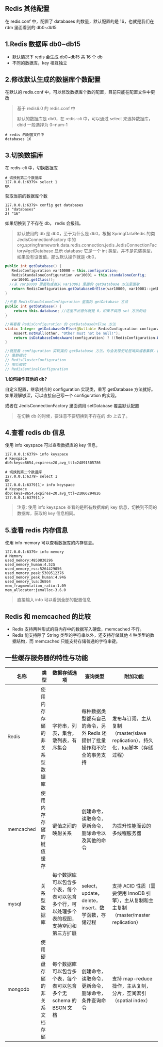 ## Redis 其他配置

在 redis.conf 中，配置了 databases 的数量，默认配置的是 16，也就是我们在 rdm 里面看到的 db0~db15



## 1.Redis 数据库 db0~db15

- 默认情况下 redis 会生成 db0~db15 共 16 个 db
- 不同的数据库，key 相互独立

## 2.修改默认生成的数据库个数配置

在默认的 redis.conf 中，可以修改数据库个数的配置，目前只能在配置文件中更改

> 基于 redis6.0 的 redis.conf 中
>
> 默认的数据库是 db0，在 redis-cli 中，可以通过 select <dbid> 来选择数据库，dbid 一般选择为 0~num-1

```properties
# redis 的配置文件中
databases 16
```

## 3.切换数据库

在 redis-cli 中，切换数据库

```shell
# 切换到第二个数据库
127.0.0.1:6379> select 1
OK
```

获取当前的数据库个数

```shell
127.0.0.1:6379> config get databases
1) "databases"
2) "16"
```

如果切换到了不存在 db， redis 会报错。

> 默认使用的 db 是 db0，至于为什么是 db0，根据 SpringDataRedis 的类 JedisConnectionFactory 中的 org.springframework.data.redis.connection.jedis.JedisConnectionFactory#getDatabase 显示 database 它是一个 int 类型，并不是包装类型，如果没有设置值，那么默认操作就是 db0，

```java
public int getDatabase() {
   RedisConfiguration var10000 = this.configuration;
   RedisStandaloneConfiguration var10001 = this.standaloneConfig;
   var10001.getClass();
  //从 var10000 里面取或者从 var10001 里面的 getDatabase 方法里面取
   return RedisConfiguration.getDatabaseOrElse(var10000, var10001::getDatabase); 
}

//先看 RedisStandaloneConfiguration 里面的 getDatabase 方法
public int getDatabase() {
    return this.database; //这里不出意外就是 0，如果不调用 set 方法的话
}

//再看看 RedisConfiguration 的 getDatabaseOrElse 方法
static Integer getDatabaseOrElse(@Nullable RedisConfiguration configuration, Supplier<Integer> other) {
    Assert.notNull(other, "Other must not be null!");
    return isDatabaseIndexAware(configuration) ? ((RedisConfiguration.WithDatabaseIndex)configuration).getDatabase() : (Integer)other.get();
}

//就是看 configuration 实现类的 getDatabase 方法，你会发现无论是哨兵或者集群，都直接/间接的取到了 int 类型的 database，所以默认不设置值 ，就是操作的 db0
// 集群模式
// RedisClusterConfiguration
// 哨兵模式
// RedisSentinelConfiguration
```

**1.如何操作其他的 db?**

自定义配置，继承对应的 configuration 实现类，重写 getDatabase 方法就好。如果理解够深，可以直接自己写一个 configuration 的实现。

或者在 JedisConnectionFactory 里面调用 setDatabase 覆盖默认配置

> 在切换 db 的时候，要注意不要切换到不存在的 db 上去了。



## 4.查看 redis db 信息

使用 info keyspace 可以查看数据库的 key 信息，

```shell
127.0.0.1:6379> info keyspace
# Keyspace
db0:keys=8654,expires=20,avg_ttl=24891505786

# 切换到第二个数据库
127.0.0.1:6379> select 1
OK
127.0.0.1:6379[1]> info keyspace
# Keyspace
db0:keys=8654,expires=20,avg_ttl=21066294826
127.0.0.1:6379[1]>
```

> 注意: 使用 info keyspace 查看的是所有数据库的 key 信息，切换到不同的数据库，获取的 key 信息相同。

## 5.查看 redis 内存信息

使用 info memory 可以查看数据库的内存信息。

```shell
127.0.0.1:6379> info memory
# Memory
used_memory:4850830296
used_memory_human:4.52G
used_memory_rss:5264429056
used_memory_peak:5309512376
used_memory_peak_human:4.94G
used_memory_lua:36864
mem_fragmentation_ratio:1.09
mem_allocator:jemalloc-3.6.0
```

> 直接输入 info 可以看到全部的配置信息

## Redis 和 memcached 的比较

- Redis 支持两种形式的将内存中的数据写入硬盘，memcached 不行。
- Redis 能支持除了 String 类型的字符串以外，还支持存储其他 4 种类型的数据结构，而 memcached 只能支持存储普通的字符串键。



## 一些缓存服务器的特性与功能

| 名称      | 类型                         | 数据存储选项                                                 | 查询类型                                                     | 附加功能                                                     |
| --------- | ---------------------------- | ------------------------------------------------------------ | ------------------------------------------------------------ | ------------------------------------------------------------ |
| Redis     | 使用内存存储的非关系型数据库 | 字符串，列表，集合，散列表，有序集合                         | 每种数据类型都有自己的命令，另外 Redis 还提供了批量操作和不完全的事务支持 | 发布与订阅，主从复制（master/slave replication），持久化，lua脚本（存储过程） |
| memcached | 使用内存存储的键值缓存       | 键值之间的映射关系                                           | 创建命令，读取命令，更新命令，删除命令以及其他的命令         | 为提升性能而设的多线程服务器                                 |
| mysql     | 关系型数据库                 | 每个数据库可以包含多个表，每个表可以包含多个行，可以处理多个表的视图，支持空间和第三方扩展 | select，update，delete，insert，数学函数，存储过程           | 支持 ACID 性质（需要使用 InnoDB 引擎），主从复制和主主复制（master/master replication） |
| mongodb   | 使用硬盘存储的非关系文档存储 | 每个数据库可以包含多个表，每个表可以包含多个无 schema 的 BSON 文档 | 创建命令，读取命令，更新命令，删除命令，条件查询命令         | 支持 map-reduce 操作，主从复制，分片，空间索引（spatial index） |

